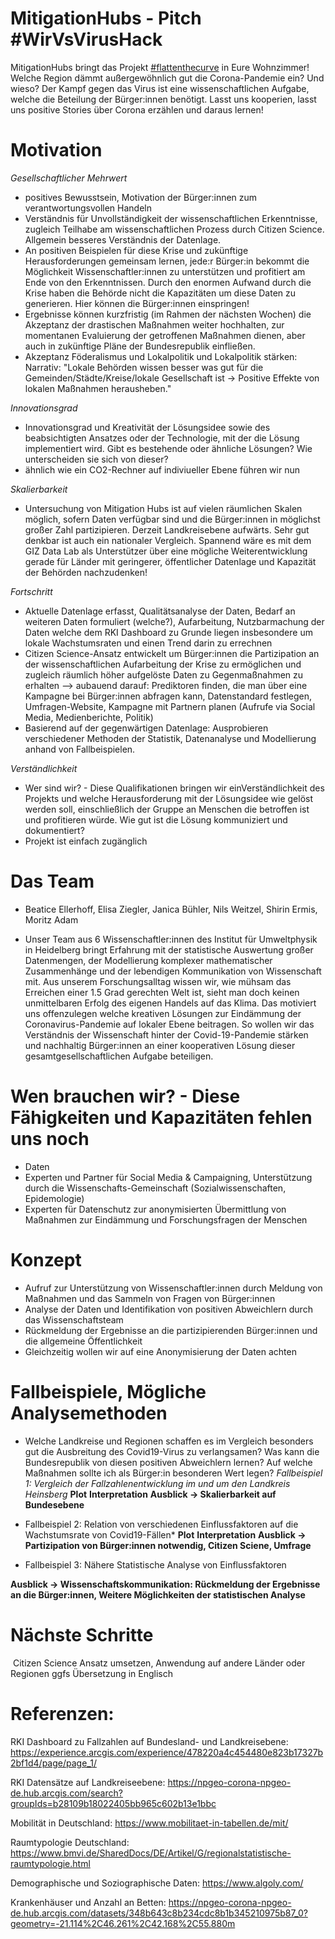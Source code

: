 # MitigationHubs - Pitch #WirVsVirusHack

MitigationHubs bringt das Projekt [#flattenthecurve](https://mattermost.iup.uni-heidelberg.de/paleodyn/channels/wirvsvirus#) in Eure Wohnzimmer! Welche Region dämmt außergewöhnlich gut die Corona-Pandemie ein? Und wieso? Der Kampf gegen das Virus ist eine wissenschaftlichen Aufgabe, welche die Beteilung der Bürger:innen benötigt. Lasst uns kooperien, lasst uns positive Stories über Corona erzählen und daraus lernen!



# Motivation
*Gesellschaftlicher Mehrwert*

- positives Bewusstsein, Motivation der Bürger:innen zum verantwortungsvollen Handeln
- Verständnis für Unvollständigkeit der wissenschaftlichen Erkenntnisse, zugleich Teilhabe am wissenschaftlichen Prozess durch Citizen Science. Allgemein besseres Verständnis der Datenlage. 
- An positiven Beispielen für diese Krise und zukünftige Herausforderungen gemeinsam lernen, jede:r Bürger:in bekommt die Möglichkeit Wissenschaftler:innen zu unterstützen und profitiert am Ende von den Erkenntnissen. Durch den enormen Aufwand durch die Krise haben die Behörde nicht die Kapazitäten um diese Daten zu generieren. Hier können die Bürger:innen einspringen!
- Ergebnisse können kurzfristig (im Rahmen der nächsten Wochen) die Akzeptanz der drastischen Maßnahmen weiter hochhalten, zur momentanen Evaluierung der getroffenen Maßnahmen dienen, aber auch in zukünftige Pläne der Bundesrepublik einfließen.
- Akzeptanz Föderalismus und Lokalpolitik und Lokalpolitik stärken: Narrativ: "Lokale Behörden wissen besser was gut für die Gemeinden/Städte/Kreise/lokale Gesellschaft ist -> Positive Effekte von lokalen Maßnahmen herausheben."

*Innovationsgrad*

- Innovationsgrad und Kreativität der Lösungsidee sowie des beabsichtigten Ansatzes oder der Technologie, mit der die Lösung implementiert wird. Gibt es bestehende oder ähnliche Lösungen? Wie unterscheiden sie sich von dieser? 
- ähnlich wie ein CO2-Rechner auf indiviueller Ebene führen wir nun 

*Skalierbarkeit*

- Untersuchung von Mitigation Hubs ist auf vielen räumlichen Skalen möglich, sofern Daten verfügbar sind und die Bürger:innen in möglichst großer Zahl partizipieren. Derzeit Landkreisebene aufwärts. Sehr gut denkbar ist auch ein nationaler Vergleich. Spannend wäre es mit dem GIZ Data Lab als Unterstützer über eine mögliche Weiterentwicklung gerade für Länder mit geringerer, öffentlicher Datenlage und Kapazität der Behörden nachzudenken!

*Fortschritt*

- Aktuelle Datenlage erfasst, Qualitätsanalyse der Daten, Bedarf an weiteren Daten formuliert (welche?), Aufarbeitung, Nutzbarmachung der Daten welche dem RKI Dashboard zu Grunde liegen insbesondere um lokale Wachstumsraten und einen Trend darin zu errechnen
- Citizen Science-Ansatz entwickelt um Bürger:innen die Partizipation an der wissenschaftlichen Aufarbeitung der Krise zu ermöglichen und zugleich räumlich höher aufgelöste Daten zu Gegenmaßnahmen zu erhalten
	--> aubauend darauf: Prediktoren finden, die man über eine Kampagne bei Bürger:innen abfragen kann, Datenstandard festlegen, Umfragen-Website, Kampagne mit Partnern planen (Aufrufe via Social Media, Medienberichte, Politik)
- Basierend auf der gegenwärtigen Datenlage: Ausprobieren verschiedener Methoden der Statistik, Datenanalyse und Modellierung anhand von Fallbeispielen.

*Verständlichkeit*

- Wer sind wir? - Diese Qualifikationen bringen wir einVerständlichkeit des Projekts und welche Herausforderung mit der Lösungsidee wie gelöst werden soll, einschließlich der Gruppe an Menschen die betroffen ist und profitieren würde. Wie gut ist die Lösung kommuniziert und dokumentiert? 
- Projekt ist einfach zugänglich

# Das Team

- Beatice Ellerhoff, Elisa Ziegler, Janica Bühler, Nils Weitzel, Shirin Ermis, Moritz Adam 

- Unser Team aus 6 Wissenschaftler:innen des Institut für Umweltphysik in Heidelberg bringt Erfahrung mit der statistische Auswertung großer Datenmengen, der Modellierung komplexer mathematischer Zusammenhänge und der lebendigen Kommunikation von Wissenschaft mit. Aus unserem Forschungsalltag wissen wir, wie mühsam das Erreichen einer 1.5 Grad gerechten Welt ist, sieht man doch keinen unmittelbaren Erfolg des eigenen Handels auf das Klima. Das motiviert uns offenzulegen welche kreativen Lösungen zur Eindämmung der Coronavirus-Pandemie auf lokaler Ebene beitragen. So wollen wir das Verständnis der Wissenschaft hinter der Covid-19-Pandemie stärken und nachhaltig Bürger:innen an einer kooperativen Lösung dieser gesamtgesellschaftlichen Aufgabe beteiligen. 

# Wen brauchen wir? - Diese Fähigkeiten und Kapazitäten fehlen uns noch
- Daten
- Experten und Partner für Social Media & Campaigning, Unterstützung durch die Wissenschafts-Gemeinschaft (Sozialwissenschaften, Epidemologie)
- Experten für Datenschutz zur anonymisierten Übermittlung von Maßnahmen zur Eindämmung und Forschungsfragen der Menschen

# Konzept
- Aufruf zur Unterstützung von Wissenschaftler:innen durch Meldung von Maßnahmen und das Sammeln von Fragen von Bürger:innen
- Analyse der Daten und Identifikation von positiven Abweichlern durch das Wissenschaftsteam
- Rückmeldung der Ergebnisse an die partizipierenden Bürger:innen und die allgemeine Öffentlichkeit
- Gleichzeitig wollen wir auf eine Anonymisierung der Daten achten

# Fallbeispiele, Mögliche Analysemethoden
- Welche Landkreise und Regionen schaffen es im Vergleich besonders gut die Ausbreitung des Covid19-Virus zu verlangsamen? Was kann die Bundesrepublik von diesen positiven Abweichlern lernen? Auf welche Maßnahmen sollte ich als Bürger:in besonderen Wert legen?
  *Fallbeispiel 1: Vergleich der Fallzahlenentwicklung im und um den Landkreis Heinsberg*
  **Plot**
  **Interpretation**
  **Ausblick -> Skalierbarkeit auf Bundesebene**

- Fallbeispiel 2: Relation von verschiedenen Einflussfaktoren auf die Wachstumsrate von Covid19-Fällen*
**Plot**
**Interpretation**
**Ausblick -> Partizipation von Bürger:innen notwendig, Citizen Sciene, Umfrage**

- Fallbeispiel 3: Nähere Statistische Analyse von Einflussfaktoren

**Ausblick -> Wissenschaftskommunikation: Rückmeldung der Ergebnisse an die Bürger:innen, Weitere Möglichkeiten der statistischen Analyse**

# Nächste Schritte

​	Citizen Science Ansatz umsetzen, Anwendung auf andere Länder oder Regionen ggfs Übersetzung in Englisch



# Referenzen: 

RKI Dashboard zu Fallzahlen auf Bundesland- und Landkreisebene: https://experience.arcgis.com/experience/478220a4c454480e823b17327b2bf1d4/page/page_1/

RKI Datensätze auf Landkreiseebene: https://npgeo-corona-npgeo-de.hub.arcgis.com/search?groupIds=b28109b18022405bb965c602b13e1bbc

Mobilität in Deutschland: https://www.mobilitaet-in-tabellen.de/mit/

Raumtypologie Deutschland: https://www.bmvi.de/SharedDocs/DE/Artikel/G/regionalstatistische-raumtypologie.html

Demographische und Soziographische Daten: https://www.algoly.com/

Krankenhäuser und Anzahl an Betten: https://npgeo-corona-npgeo-de.hub.arcgis.com/datasets/348b643c8b234cdc8b1b345210975b87_0?geometry=-21.114%2C46.261%2C42.168%2C55.880m